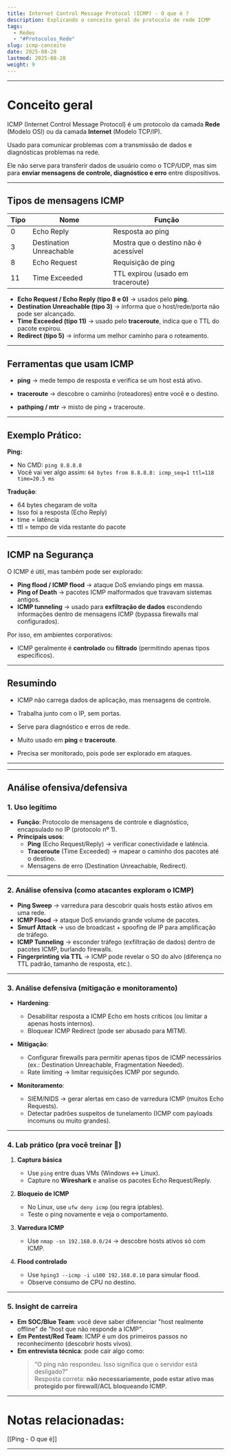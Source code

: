 ```yaml
---
title: Internet Control Message Protocol (ICMP) - O que é ?
description: Explicando o conceito geral do protocolo de rede ICMP
tags:
  - Redes
  - "#Protocolos_Rede"
slug: icmp-conceito
date: 2025-08-28
lastmod: 2025-08-28
weight: 9
---
```

---
# Conceito geral

ICMP (Internet Control Message Protocol) é um protocolo da camada **Rede** (Modelo OSI) ou da camada **Internet** (Modelo TCP/IP).

Usado para comunicar problemas com a transmissão de dados e diagnósticas problemas na rede.

Ele não serve para transferir dados de usuário como o TCP/UDP, mas sim para **enviar mensagens de controle, diagnóstico e erro** entre dispositivos.

---
## Tipos de mensagens ICMP

| Tipo | Nome                    | Função                               |
| ---- | ----------------------- | ------------------------------------ |
| 0    | Echo Reply              | Resposta ao ping                     |
| 3    | Destination Unreachable | Mostra que o destino não é acessível |
| 8    | Echo Request            | Requisição de ping                   |
| 11   | Time Exceeded           | TTL expirou (usado em traceroute)    |

- **Echo Request / Echo Reply (tipo 8 e 0)** → usados pelo **ping**.
- **Destination Unreachable (tipo 3)** → informa que o host/rede/porta não pode ser alcançado.
- **Time Exceeded (tipo 11)** → usado pelo **traceroute**, indica que o TTL do pacote expirou.
- **Redirect (tipo 5)** → informa um melhor caminho para o roteamento.

---
## Ferramentas que usam ICMP

- **ping** → mede tempo de resposta e verifica se um host está ativo.

- **traceroute** → descobre o caminho (roteadores) entre você e o destino.

- **pathping / mtr** → misto de ping + traceroute.

---
## Exemplo Prático:

**Ping:**

* No CMD: ``ping 8.8.8.8``
* Você vai ver algo assim: ``64 bytes from 8.8.8.8: icmp_seq=1 ttl=118 time=20.5 ms``

**Tradução**:

-  64 bytes chegaram de volta
-  Isso foi a resposta (Echo Reply)
-  time = latência
-  ttl = tempo de vida restante do pacote

---
## ICMP na Segurança

O ICMP é útil, mas também pode ser explorado:

- **Ping flood / ICMP flood** → ataque DoS enviando pings em massa.
- **Ping of Death** → pacotes ICMP malformados que travavam sistemas antigos.
- **ICMP tunneling** → usado para **exfiltração de dados** escondendo informações dentro de mensagens ICMP (bypassa firewalls mal configurados).

Por isso, em ambientes corporativos:

- ICMP geralmente é **controlado** ou **filtrado** (permitindo apenas tipos específicos).

---
## Resumindo

- ICMP não carrega dados de aplicação, mas mensagens de controle.

- Trabalha junto com o IP, sem portas.

- Serve para diagnóstico e erros de rede.

- Muito usado em **ping** e **traceroute**.

- Precisa ser monitorado, pois pode ser explorado em ataques.

---
---
## Análise ofensiva/defensiva

### 1. Uso legítimo

- **Função**: Protocolo de mensagens de controle e diagnóstico, encapsulado no IP (protocolo nº 1).
- **Principais usos**:
    - **Ping** (Echo Request/Reply) → verificar conectividade e latência.
    - **Traceroute** (Time Exceeded) → mapear o caminho dos pacotes até o destino.
    - Mensagens de erro (Destination Unreachable, Redirect).

---

### 2. Análise ofensiva (como atacantes exploram o ICMP)

- **Ping Sweep** → varredura para descobrir quais hosts estão ativos em uma rede.
- **ICMP Flood** → ataque DoS enviando grande volume de pacotes.
- **Smurf Attack** → uso de broadcast + spoofing de IP para amplificação de tráfego.
- **ICMP Tunneling** → esconder tráfego (exfiltração de dados) dentro de pacotes ICMP, burlando firewalls.
- **Fingerprinting via TTL** → ICMP pode revelar o SO do alvo (diferença no TTL padrão, tamanho de resposta, etc.).

---
### 3. Análise defensiva (mitigação e monitoramento)

- **Hardening**:
    - Desabilitar resposta a ICMP Echo em hosts críticos (ou limitar a apenas hosts internos).
    - Bloquear ICMP Redirect (pode ser abusado para MITM).

- **Mitigação**:
    - Configurar firewalls para permitir apenas tipos de ICMP necessários (ex.: Destination Unreachable, Fragmentation Needed).
    - Rate limiting → limitar requisições ICMP por segundo.

- **Monitoramento**:
    - SIEM/NIDS → gerar alertas em caso de varredura ICMP (muitos Echo Requests).
    - Detectar padrões suspeitos de tunelamento (ICMP com payloads incomuns ou muito grandes).

---
### 4. Lab prático (pra você treinar 🚀)

1. **Captura básica**
    - Use `ping` entre duas VMs (Windows ↔ Linux).
    - Capture no **Wireshark** e analise os pacotes Echo Request/Reply.

2. **Bloqueio de ICMP**
    - No Linux, use `ufw deny icmp` (ou regra iptables).
    - Teste o ping novamente e veja o comportamento.

3. **Varredura ICMP**
    - Use `nmap -sn 192.168.0.0/24` → descobre hosts ativos só com ICMP.

4. **Flood controlado**
    - Use `hping3 --icmp -i u100 192.168.0.10` para simular flood.
    - Observe consumo de CPU no destino.

---
### 5. Insight de carreira

- **Em SOC/Blue Team**: você deve saber diferenciar "host realmente offline" de "host que não responde a ICMP".
- **Em Pentest/Red Team**: ICMP é um dos primeiros passos no reconhecimento (descobrir hosts vivos).
- **Em entrevista técnica**: pode cair algo como:
    > “O ping não respondeu. Isso significa que o servidor está desligado?”  
    > Resposta correta: **não necessariamente, pode estar ativo mas protegido por firewall/ACL bloqueando ICMP.**

---
# Notas relacionadas:

[[Ping - O que é]]

---